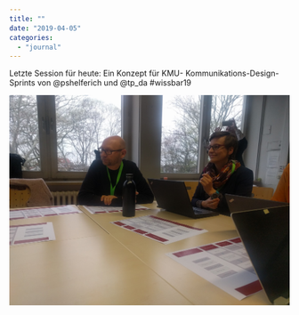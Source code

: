 ```yaml
---
title: ""
date: "2019-04-05"
categories: 
  - "journal"
---
```


Letzte Session für heute: Ein Konzept für KMU- Kommunikations-Design-Sprints von @pshelferich und @tp\_da #wissbar19

![](images/9329e65225.jpg)
